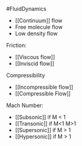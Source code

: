 #FluidDynamics
- [[Continuum]] flow
- Free molecule flow
- Low density flow

Friction:
- [[Viscous flow]]
- [[Inviscid flow]]

Compressibility
- [[Incompressible flow]]
- [[Compressible Flow]]

Mach Number:
- [[Subsonic]] if M < 1 
- [[Transonic]] if M<1 M>1
- [[Supersonic]] if M > 1 
- [[Hypersonic]] if M > 1